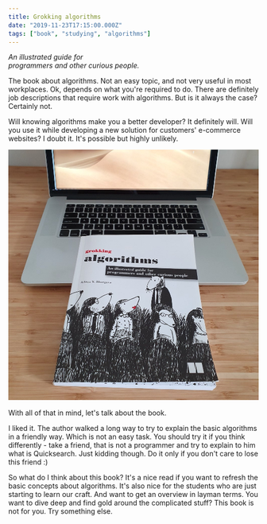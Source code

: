 ```yaml
---
title: Grokking algorithms
date: "2019-11-23T17:15:00.000Z"
tags: ["book", "studying", "algorithms"]
---
```


*An illustrated guide for<br />
programmers and other curious people.*

The book about algorithms. Not an easy topic, and not very useful in most workplaces. Ok, depends on what you're required to do. There are definitely job descriptions that require work with algorithms. But is it always the case? Certainly not.

<!-- end -->

Will knowing algorithms make you a better developer? It definitely will. Will you use it while developing a new solution for customers' e-commerce websites? I doubt it. It's possible but highly unlikely.

![Grokking algorithms](grokking-algorithms.jpg)

With all of that in mind, let's talk about the book.

I liked it. The author walked a long way to try to explain the basic algorithms in a friendly way. Which is not an easy task. You should try it if you think differently - take a friend, that is not a programmer and try to explain to him what is Quicksearch. Just kidding though. Do it only if you don't care to lose this friend :)

So what do I think about this book? It's a nice read if you want to refresh the basic concepts about algorithms. It's also nice for the students who are just starting to learn our craft. And want to get an overview in layman terms. You want to dive deep and find gold around the complicated stuff? This book is not for you. Try something else.
